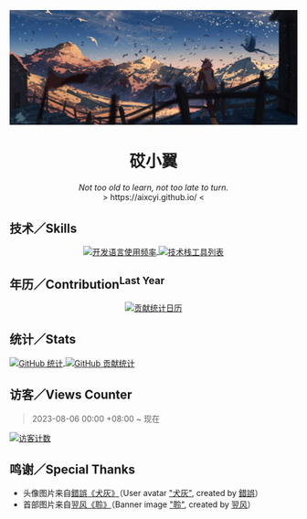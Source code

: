 [![head](./img/head.jpg)](https://www.pixiv.net/artworks/78192650)

<div align="center">
    <h1>砹小翼</h1>
    <i>Not too old to learn, not too late to turn.</i><br>
    &gt;&nbsp;https://aixcyi.github.io/&nbsp;&lt;
</div>

## 技术／Skills

<div align="center">
<a href="https://github.com/anuraghazra/github-readme-stats/blob/master/docs/readme_cn.md">
    <picture>
        <source
            srcset="https://github-readme-stats.vercel.app/api/top-langs/?username=aixcyi&hide_border=true&layout=donut&hide_title=true&theme=github_dark"
            media="(prefers-color-scheme: dark)"
        />
        <source
            srcset="https://github-readme-stats.vercel.app/api/top-langs/?username=aixcyi&hide_border=true&layout=donut&hide_title=true"
            media="(prefers-color-scheme: light), (prefers-color-scheme: no-preference)"
        />
        <img align="center" alt="开发语言使用频率" src="https://github-readme-stats.vercel.app/api/top-langs/?username=aixcyi&hide_border=true&layout=donut&hide_title=true" />
    </picture>
</a>
<a href="https://skillicons.dev">
    <picture>
        <source
            srcset="https://skillicons.dev/icons?i=py%2Cdjango%2Cjava%2Cregex%2Cpostgres%2Cvscode%2Cidea%2Cgit%2Cgithub%2Cstackoverflow&perline=7"
            media="(prefers-color-scheme: dark)"
        />
        <source
            srcset="https://skillicons.dev/icons?i=py%2Cdjango%2Cjava%2Cregex%2Cpostgres%2Cvscode%2Cidea%2Cgit%2Cgithub%2Cstackoverflow&perline=7&theme=light"
            media="(prefers-color-scheme: light), (prefers-color-scheme: no-preference)"
        />
        <img align="center" alt="技术栈工具列表" src="https://skillicons.dev/icons?i=py%2Cdjango%2Cjava%2Cregex%2Cpostgres%2Cvscode%2Cidea%2Cgit%2Cgithub%2Cstackoverflow&perline=7&theme=light" />
    </picture>
</a>
</div>

## 年历／Contribution<sup>Last Year</sup>

<div align="center">
<a href="https://ssr-contributions-svg.vercel.app/">
    <picture>
        <source
            srcset="https://ssr-contributions-svg.vercel.app/_/aixcyi?chart=3dbar&gap=0.6&scale=2&light=23&animation=fadeIn&weeks=50&theme=blue&format=svg&dark=true"
            media="(prefers-color-scheme: dark)"
        />
        <source
            srcset="https://ssr-contributions-svg.vercel.app/_/aixcyi?chart=3dbar&gap=0.6&scale=2&light=23&animation=fadeIn&weeks=50&theme=blue&format=svg"
            media="(prefers-color-scheme: light), (prefers-color-scheme: no-preference)"
        />
        <img align="top" alt="贡献统计日历" src="https://ssr-contributions-svg.vercel.app/_/aixcyi?chart=3dbar&gap=0.6&scale=2&light=23&animation=fadeIn&weeks=50&theme=blue&format=svg" />
    </picture>
</a>
</div>

## 统计／Stats

<a href="https://github.com/anuraghazra/github-readme-stats">
    <picture>
        <source
            srcset="https://github-readme-stats.vercel.app/api?username=aixcyi&show_icons=true&hide_border=true&show=reviews%2Cdiscussions_started%2Cdiscussions_answered&rank_icon=percentile&theme=github_dark"
            media="(prefers-color-scheme: dark)"
        />
        <source
            srcset="https://github-readme-stats.vercel.app/api?username=aixcyi&show_icons=true&hide_border=true&show=reviews%2Cdiscussions_started%2Cdiscussions_answered&rank_icon=percentile"
            media="(prefers-color-scheme: light), (prefers-color-scheme: no-preference)"
        />
        <img align="top" alt="GitHub 统计" src="https://github-readme-stats.vercel.app/api?username=aixcyi&show_icons=true&hide_border=true&show=reviews%2Cdiscussions_started%2Cdiscussions_answered&rank_icon=percentile" />
    </picture>
</a>
<a href="https://github.com/HwangTaehyun/github-repository-contribution-stats">
    <picture>
        <source
            srcset="https://github-contributor-stats.vercel.app/api?username=aixcyi&hide_border=true&theme=github_dark"
            media="(prefers-color-scheme: dark)"
        />
        <source
            srcset="https://github-contributor-stats.vercel.app/api?username=aixcyi&hide_border=true"
            media="(prefers-color-scheme: light), (prefers-color-scheme: no-preference)"
        />
        <img align="top" alt="GitHub 贡献统计" src="https://github-contributor-stats.vercel.app/api?username=aixcyi&hide_border=true&theme=github_dark">
    </picture>
</a>

## 访客／Views Counter

> 2023-08-06 00:00 +08:00 ~ 现在

[![访客计数](https://count.getloli.com/get/@aixcyi?theme=gelbooru)](https://github.com/journey-ad/Moe-Counter)

## 鸣谢／Special Thanks

- 头像图片来自[錯誤](https://www.pixiv.net/users/1297556)[《犬灰》](https://www.pixiv.net/artworks/51625987)（User avatar ["犬灰"](https://www.pixiv.net/artworks/51625987), created by [錯誤](https://www.pixiv.net/users/1297556)）
- 首部图片来自[翌风](https://www.pixiv.net/users/23694308)[《聆》](https://www.pixiv.net/artworks/78192650)（Banner image ["聆"](https://www.pixiv.net/artworks/78192650), created by [翌风](https://www.pixiv.net/users/23694308)）
